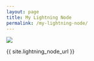 ```yaml
---
layout: page
title: My Lightning Node
permalink: /my-lightning-node/
---
```


<img src="https://finney.calendar.eternitywall.com/qr/{{ site.lightning_node_url }}">

<span style="word-break: break-word;">{{ site.lightning_node_url }}</span>

